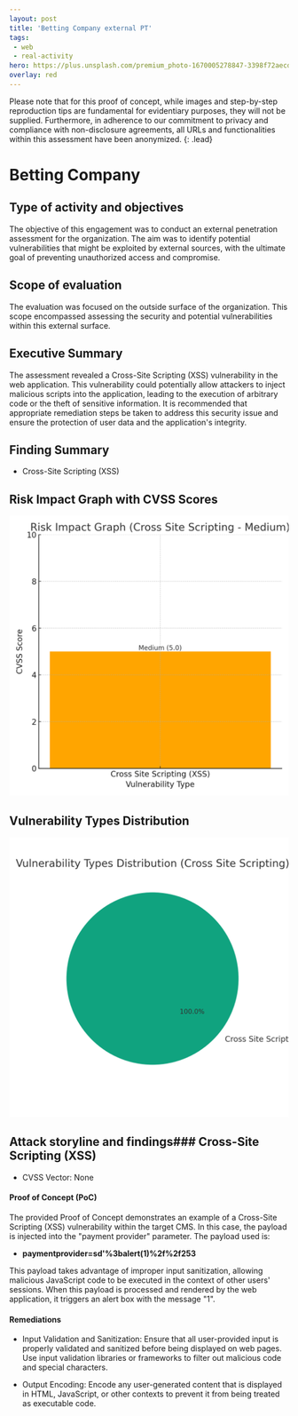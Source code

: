 ```yaml
---
layout: post
title: 'Betting Company external PT'
tags:
 - web
 - real-activity
hero: https://plus.unsplash.com/premium_photo-1670005278847-3398f72aecdc?ixlib=rb-4.0.3&ixid=M3wxMjA3fDB8MHxwaG90by1wYWdlfHx8fGVufDB8fHx8fA%3D%3D&auto=format&fit=crop&w=1470&q=80
overlay: red
---
```


Please note that for this proof of concept, while images and step-by-step reproduction tips are fundamental for evidentiary purposes, they will not be supplied. Furthermore, in adherence to our commitment to privacy and compliance with non-disclosure agreements, all URLs and functionalities within this assessment have been anonymized. {: .lead}
 <!--break-->

# Betting Company

## Type of activity and objectives
The objective of this engagement was to conduct an external penetration assessment for the organization. The aim was to identify potential vulnerabilities that might be exploited by external sources, with the ultimate goal of preventing unauthorized access and compromise.
## Scope of evaluation
The evaluation was focused on the outside surface of the organization. This scope encompassed assessing the security and potential vulnerabilities within this external surface.
## Executive Summary
The assessment revealed a Cross-Site Scripting (XSS) vulnerability in the web application. This vulnerability could potentially allow attackers to inject malicious scripts into the application, leading to the execution of arbitrary code or the theft of sensitive information. It is recommended that appropriate remediation steps be taken to address this security issue and ensure the protection of user data and the application's integrity.
## Finding Summary
- Cross-Site Scripting (XSS)
## Risk Impact Graph with CVSS Scores

![](https://raw.githubusercontent.com/blitz0p3rations/blitz0p3rations.github.io/master/uploads/id21.png)

## Vulnerability Types Distribution

![](https://raw.githubusercontent.com/blitz0p3rations/blitz0p3rations.github.io/master/uploads/id22.png)

## Attack storyline and findings### Cross-Site Scripting (XSS)
- CVSS Vector: None
#### Proof of Concept (PoC) 
The provided Proof of Concept demonstrates an example of a Cross-Site Scripting (XSS) vulnerability within the target CMS. In this case, the payload is injected into the "payment provider" parameter. The payload used is:

- **paymentprovider=sd'%3balert(1)%2f%2f253**


This payload takes advantage of improper input sanitization, allowing malicious JavaScript code to be executed in the context of other users' sessions. When this payload is processed and rendered by the web application, it triggers an alert box with the message "1".


#### Remediations
- Input Validation and Sanitization: Ensure that all user-provided input is properly validated and sanitized before being displayed on web pages. Use input validation libraries or frameworks to filter out malicious code and special characters.

- Output Encoding: Encode any user-generated content that is displayed in HTML, JavaScript, or other contexts to prevent it from being treated as executable code.
